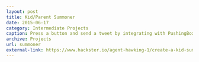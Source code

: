 ```yaml
---
layout: post
title: Kid/Parent Summoner
date: 2015-06-17
category: Intermediate Projects
caption: Press a button and send a tweet by integrating with PushingBox via your Spark Core (Particle)
archive: Projects
url: summoner
external-link: https://www.hackster.io/agent-hawking-1/create-a-kid-summoner-with-spark-core-81ca03
---
```

